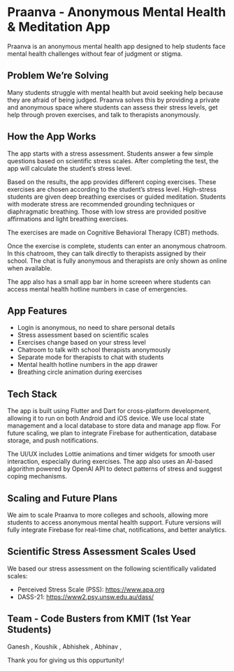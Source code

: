 # Praanva - Anonymous Mental Health & Meditation App

Praanva is an anonymous mental health app designed to help students face mental health challenges without fear of judgment or stigma.

## Problem We’re Solving

Many students struggle with mental health but avoid seeking help because they are afraid of being judged. Praanva solves this by providing a private and anonymous space where students can assess their stress levels, get help through proven exercises, and talk to therapists anonymously.

## How the App Works

The app starts with a stress assessment. Students answer a few simple questions based on scientific stress scales. After completing the test, the app will calculate the student’s stress level.

Based on the results, the app provides different coping exercises. These exercises are chosen according to the student’s stress level. High-stress students are given deep breathing exercises or guided meditation. Students with moderate stress are recommended grounding techniques or diaphragmatic breathing. Those with low stress are provided positive affirmations and light breathing exercises. 

The exercises are made on Cognitive Behavioral Therapy (CBT) methods.

Once the exercise is complete, students can enter an anonymous chatroom. In this chatroom, they can talk directly to therapists assigned by their school. The chat is fully anonymous and therapists are only shown as online when available.

The app also has a small app bar in home screeen where students can access mental health hotline numbers in case of emergencies.

## App Features
- Login is anonymous, no need to share personal details
- Stress assessment based on scientific scales
- Exercises change based on your stress level
- Chatroom to talk with school therapists anonymously
- Separate mode for therapists to chat with students
- Mental health hotline numbers in the app drawer
- Breathing circle animation during exercises

## Tech Stack

The app is built using Flutter and Dart for cross-platform development, allowing it to run on both Android and iOS device. We use local state management and a local database to store data and manage app flow. For future scaling, we plan to integrate Firebase for authentication, database storage, and push notifications.

The UI/UX includes Lottie animations and timer widgets for smooth user interaction, especially during exercises. The app also uses an AI-based algorithm powered by OpenAI API to detect patterns of stress and suggest coping mechanisms.

## Scaling and Future Plans

We aim to scale Praanva to more colleges and schools, allowing more students to access anonymous mental health support. Future versions will fully integrate Firebase for real-time chat, notifications, and better analytics.

## Scientific Stress Assessment Scales Used

We based our stress assessment on the following scientifically validated scales:

- Perceived Stress Scale (PSS): https://www.apa.org
- DASS-21: https://www2.psy.unsw.edu.au/dass/

## Team - Code Busters from KMIT (1st Year Students)
Ganesh ,
Koushik ,
Abhishek ,
Abhinav ,

Thank you for giving us this oppurtunity!
